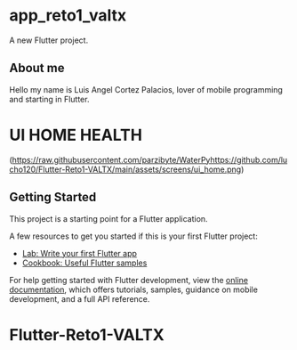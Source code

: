 # app_reto1_valtx

A new Flutter project.

## About me

Hello my name is Luis Angel Cortez Palacios, lover of mobile programming and starting in Flutter.

# UI HOME HEALTH

(https://raw.githubusercontent.com/parzibyte/WaterPyhttps://github.com/lucho120/Flutter-Reto1-VALTX/main/assets/screens/ui_home.png)
## Getting Started

This project is a starting point for a Flutter application.

A few resources to get you started if this is your first Flutter project:

- [Lab: Write your first Flutter app](https://docs.flutter.dev/get-started/codelab)
- [Cookbook: Useful Flutter samples](https://docs.flutter.dev/cookbook)

For help getting started with Flutter development, view the
[online documentation](https://docs.flutter.dev/), which offers tutorials,
samples, guidance on mobile development, and a full API reference.
# Flutter-Reto1-VALTX
